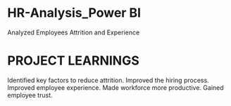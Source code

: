 # HR-Analysis_Power BI 
Analyzed Employees Attrition and Experience

# PROJECT LEARNINGS
Identified key factors to reduce attrition.
Improved the hiring process.
Improved employee experience.
Made workforce more productive.
Gained employee trust.
